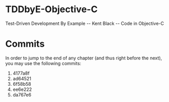 # TDDbyE-Objective-C
Test-Driven Development By Example -- Kent Black -- Code in Objective-C

# Commits

In order to jump to the end of any chapter (and thus right before the next), you may use the following commits:

1. 4177a8f
2. ad64521
3. 6f58b58
4. ee6e222
5. da767e6

